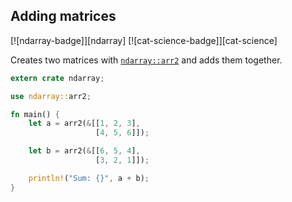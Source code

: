 ## Adding matrices
[![ndarray-badge]][ndarray] [![cat-science-badge]][cat-science]

Creates two matrices with [`ndarray::arr2`] and adds them together.

```rust
extern crate ndarray;

use ndarray::arr2;

fn main() {
    let a = arr2(&[[1, 2, 3],
                   [4, 5, 6]]);

    let b = arr2(&[[6, 5, 4],
                   [3, 2, 1]]);

    println!("Sum: {}", a + b);
}
```

[`ndarray::arr2`]: https://docs.rs/ndarray/*/ndarray/fn.arr2.html
